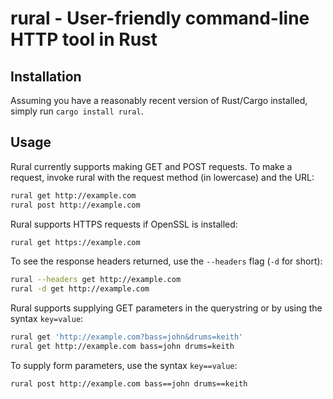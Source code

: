 # rural - User-friendly command-line HTTP tool in Rust

## Installation

Assuming you have a reasonably recent version of Rust/Cargo installed, simply run `cargo install rural`.

## Usage

Rural currently supports making GET and POST requests. To make a request, invoke rural with the request method (in lowercase) and the URL:

```sh
rural get http://example.com
rural post http://example.com
```

Rural supports HTTPS requests if OpenSSL is installed:

```sh
rural get https://example.com
```

To see the response headers returned, use the `--headers` flag (`-d` for short):

```sh
rural --headers get http://example.com
rural -d get http://example.com
```

Rural supports supplying GET parameters in the querystring or by using the syntax `key=value`:

```sh
rural get 'http://example.com?bass=john&drums=keith'
rural get http://example.com bass=john drums=keith
```

To supply form parameters, use the syntax `key==value`:

```sh
rural post http://example.com bass==john drums==keith
```
